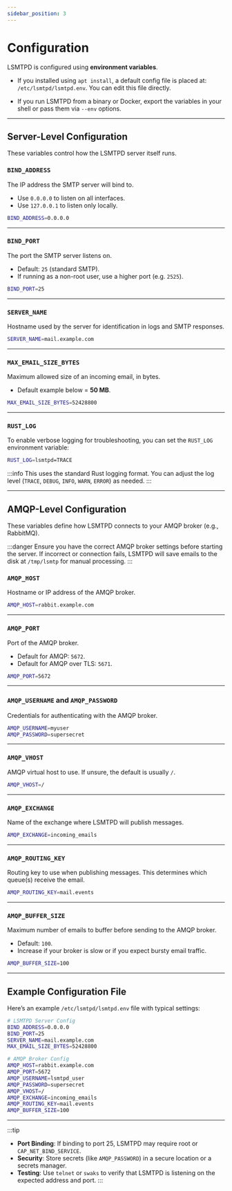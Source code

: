 ```yaml
---
sidebar_position: 3
---
```


# Configuration

LSMTPD is configured using **environment variables**.  

- If you installed using `apt install`, a default config file is placed at: `/etc/lsmtpd/lsmtpd.env`. You can edit this file directly.

- If you run LSMTPD from a binary or Docker, export the variables in your shell or pass them via `--env` options.  

---

## Server-Level Configuration

These variables control how the LSMTPD server itself runs.  

### `BIND_ADDRESS`
The IP address the SMTP server will bind to.  
- Use `0.0.0.0` to listen on all interfaces.  
- Use `127.0.0.1` to listen only locally.  

```sh
BIND_ADDRESS=0.0.0.0
```

---

### `BIND_PORT`

The port the SMTP server listens on.

* Default: `25` (standard SMTP).
* If running as a non-root user, use a higher port (e.g. `2525`).

```sh
BIND_PORT=25
```

---

### `SERVER_NAME`

Hostname used by the server for identification in logs and SMTP responses.

```sh
SERVER_NAME=mail.example.com
```

---

### `MAX_EMAIL_SIZE_BYTES`

Maximum allowed size of an incoming email, in bytes.

* Default example below = **50 MB**.

```sh
MAX_EMAIL_SIZE_BYTES=52428800
```

---

### `RUST_LOG`

To enable verbose logging for troubleshooting, you can set the `RUST_LOG` environment variable:

```sh
RUST_LOG=lsmtpd=TRACE
```

:::info
This uses the standard Rust logging format. You can adjust the log level (`TRACE`, `DEBUG`, `INFO`, `WARN`, `ERROR`) as needed.
:::

---

## AMQP-Level Configuration

These variables define how LSMTPD connects to your AMQP broker (e.g., RabbitMQ).

:::danger
Ensure you have the correct AMQP broker settings before starting the server. If incorrect or connection fails, LSMTPD will save emails to the disk at `/tmp/lsmtp` for manual processing.
:::


### `AMQP_HOST`

Hostname or IP address of the AMQP broker.

```sh
AMQP_HOST=rabbit.example.com
```

---

### `AMQP_PORT`

Port of the AMQP broker.

* Default for AMQP: `5672`.
* Default for AMQP over TLS: `5671`.

```sh
AMQP_PORT=5672
```

---

### `AMQP_USERNAME` and `AMQP_PASSWORD`

Credentials for authenticating with the AMQP broker.

```sh
AMQP_USERNAME=myuser
AMQP_PASSWORD=supersecret
```

---

### `AMQP_VHOST`

AMQP virtual host to use.
If unsure, the default is usually `/`.

```sh
AMQP_VHOST=/
```

---

### `AMQP_EXCHANGE`

Name of the exchange where LSMTPD will publish messages.

```sh
AMQP_EXCHANGE=incoming_emails
```

---

### `AMQP_ROUTING_KEY`

Routing key to use when publishing messages.
This determines which queue(s) receive the email.

```sh
AMQP_ROUTING_KEY=mail.events
```

---

### `AMQP_BUFFER_SIZE`

Maximum number of emails to buffer before sending to the AMQP broker.

* Default: `100`.
* Increase if your broker is slow or if you expect bursty email traffic.

```sh
AMQP_BUFFER_SIZE=100
```

---

## Example Configuration File

Here’s an example `/etc/lsmtpd/lsmtpd.env` file with typical settings:

```sh
# LSMTPD Server Config
BIND_ADDRESS=0.0.0.0
BIND_PORT=25
SERVER_NAME=mail.example.com
MAX_EMAIL_SIZE_BYTES=52428800

# AMQP Broker Config
AMQP_HOST=rabbit.example.com
AMQP_PORT=5672
AMQP_USERNAME=lsmtpd_user
AMQP_PASSWORD=supersecret
AMQP_VHOST=/
AMQP_EXCHANGE=incoming_emails
AMQP_ROUTING_KEY=mail.events
AMQP_BUFFER_SIZE=100
```

---

:::tip
* **Port Binding**: If binding to port 25, LSMTPD may require root or `CAP_NET_BIND_SERVICE`.
* **Security**: Store secrets (like `AMQP_PASSWORD`) in a secure location or a secrets manager.
* **Testing**: Use `telnet` or `swaks` to verify that LSMTPD is listening on the expected address and port.
:::
